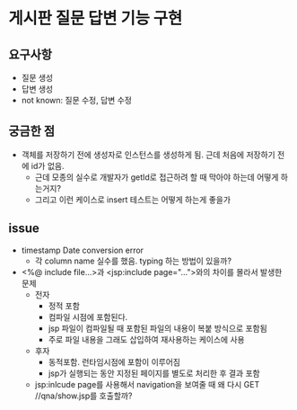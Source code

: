 # 게시판 질문 답변 기능 구현

## 요구사항
* 질문 생성
* 답변 생성
* not known: 질문 수정, 답변 수정

## 궁금한 점
* 객체를 저장하기 전에 생성자로 인스턴스를 생성하게 됨. 근데 처음에 저장하기 전에 id가 없음.
  * 근데 모종의 실수로 개발자가 getId로 접근하려 할 때 막아야 하는데 어떻게 하는거지?
  * 그리고 이런 케이스로 insert 테스트는 어떻게 하는게 좋을가

## issue
* timestamp Date conversion error
  * 각 column name 실수를 했음. typing 하는 방법이 있을까?
* <%@ include file...>과 <jsp:include page="...">와의 차이를 몰라서 발생한 문제
  * 전자
    * 정적 포함
    * 컴파일 시점에 포함된다.
    * jsp 파일이 컴파일될 때 포함된 파일의 내용이 복붙 방식으로 포함됨
    * 주로 파일 내용을 그래도 삽입하여 재사용하는 케이스에 사용
  * 후자
    * 동적포함. 런타임시점에 포함이 이루어짐
    * jsp가 실행되는 동안 지정된 페이지를 별도로 처리한 후 결과 포함
  * jsp:inlcude page를 사용해서 navigation을 보여줄 때 왜 다시 GET //qna/show.jsp를 호출할까?
    



